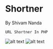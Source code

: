 # Shortner
By Shivam Nanda


``` 
URL Shortner In PHP
```

![alt text](https://i.ibb.co/txyQ8BM/ezgif-com-gif-maker-17.gif)
![alt text](https://i.ibb.co/2660zFb/Annotation-2022-04-08-125524.png)
